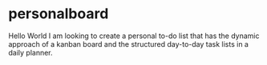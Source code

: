 # personalboard
Hello World
I am looking to create a personal to-do list that has the dynamic approach of a kanban board and the structured day-to-day task lists in a daily planner.
